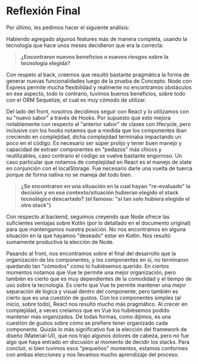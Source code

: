 # Reflexión Final

Por último, les pedimos hacer el siguiente análisis:

Habiendo agregado algunos features más de manera completa, usando
la tecnología que hace unos meses decidieron que era la correcta:

> **¿Encontraron nuevos beneficios o nuevos riesgos sobre la tecnología elegida?**

Con respeto al back, creemos que resultó bastante pragmática la forma de generar nuevas
funcionalidades luego de la prueba de Concepto. Node con Express permite mucha
flexibilidad y realmente no encontramos obstáculos en ese aspecto, todo lo contrario,
tuvimos buenos beneficios, sobre todo con el ORM Sequelize, el cual es muy cómodo de utilizar.

Del lado del front, nosotros decidimos seguir con React y lo utilizamos con su "nuevo sabor"
a través de Hooks. Por supuesto que esto mejora notablemente con respecto al "anterior sabor"
de clases con lifecycle, pero inclusive con los hooks notamos que a medida que los componentes
iban creciendo en complejidad, dicha complejidad terminaba impactando un poco en el código.
Es necesario ser súper prolijo y tener buen manejo y capacidad de extraer componentes en
"pedazos" más chicos y reutilizables, caso contrario el código se vuelve bastante engorroso.
Un caso particular que notamos de complejidad en React es el manejo de state en conjunción con
el localStorage. Fue necesario darle una vuelta de tuerca porque de forma nativa no se
maneja del todo bien.

> **¿Se encontraron en una situación en la cual hayan "re-evaluado" la decisión**
> **y en ese contexto/situación hubieran elegido el stack tecnológico descartado?**
> **(el famoso: "si tan solo hubiera elegido el otro stack")**

Con respecto al backend, seguimos creyendo que Node ofrece las suficientes ventajas sobre
Kotlin (por lo detallado en el documento original) para que mantengamos nuestra posición.
No nos encontramos en alguna situación en la que hayamos "deseado" estar en Kotlin.
Nos resultó sumamente productiva la elección de Node.

Pasando al front, nos encontramos sobre el final del desarrollo que la organización de los
componentes, y los componentes en sí, no terminaron quedando tan "cómodos" como lo hubiésemos
querido. En ciertos momentos notamos que Vue te permite una mejor organización, pero también
es cierto que es muy dependientes de la comodidad y el tiempo de uso sobre la tecnología.
Es cierto que Vue te permite mantener una mejor separación de lógica y visual dentro del
componente, pero también es cierto que es una cuestión de gustos. Con los componentes simples
(al inicio, sobre todo), React nos resultó mucho más pragmático. Al crecer en complejidad,
a veces creíamos que en Vue los hubiésemos podido mantener más organizados. De todas formas,
como dijimos, es una cuestión de gustos sobre cómo se prefiere tener organizado cada
componente. Quizás lo más significativo fue la elección del framework de diseño (Material-UI),
que nos trajo algunos dolores de cabeza, pero no fue algo que haya entrado en discusión al
momento de decidir los stacks. Para concluir, si bien tuvimos esos "pequeños" momentos,
estamos conformes con ambas elecciones y nos llevamos mucho aprendizaje del proceso.
